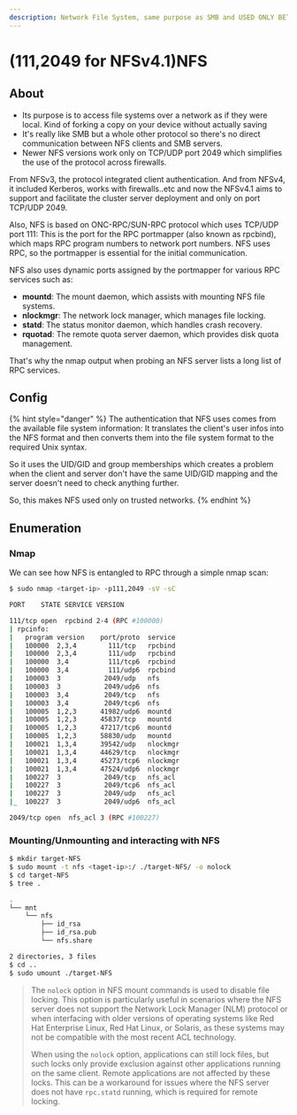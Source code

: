 ```yaml
---
description: Network File System, same purpose as SMB and USED ONLY BETWEEN UNIX-LIKE OS.
---
```


# (111,2049 for NFSv4.1)NFS

## About

* Its purpose is to access file systems over a network as if they were local. Kind of forking a copy on your device without actually saving
* It's really like SMB but a whole other protocol so there's no direct communication between NFS clients and SMB servers.&#x20;
* Newer NFS versions work only on TCP/UDP port 2049 which simplifies the use of the protocol across firewalls.&#x20;

From NFSv3, the protocol integrated client authentication. And from NFSv4, it included Kerberos, works with firewalls..etc and now the NFSv4.1 aims to support and facilitate the cluster server deployment and only on port TCP/UDP 2049.

Also, NFS is based on ONC-RPC/SUN-RPC protocol which uses TCP/UDP port 111: This is the port for the RPC portmapper (also known as rpcbind), which maps RPC program numbers to network port numbers. NFS uses RPC, so the portmapper is essential for the initial communication.

NFS also uses dynamic ports assigned by the portmapper for various RPC services such as:

* **mountd**: The mount daemon, which assists with mounting NFS file systems.
* **nlockmgr**: The network lock manager, which manages file locking.
* **statd**: The status monitor daemon, which handles crash recovery.
* **rquotad**: The remote quota server daemon, which provides disk quota management.

That's why the nmap output when probing an NFS server lists a long list of RPC services.

## Config

{% hint style="danger" %}
The authentication that NFS uses comes from the available file system information: It translates the client's user infos into the NFS format and then converts them into the file system format to the required Unix syntax.

So it uses the UID/GID and group memberships which creates a problem when the client and server don't have the same UID/GID mapping and the server doesn't need to check anything further.

So, this makes NFS used only on trusted networks.
{% endhint %}

## Enumeration

### Nmap

We can see how NFS is entangled to RPC through a simple nmap scan:

```bash
$ sudo nmap <target-ip> -p111,2049 -sV -sC

PORT    STATE SERVICE VERSION

111/tcp open  rpcbind 2-4 (RPC #100000)
| rpcinfo: 
|   program version    port/proto  service
|   100000  2,3,4        111/tcp   rpcbind
|   100000  2,3,4        111/udp   rpcbind
|   100000  3,4          111/tcp6  rpcbind
|   100000  3,4          111/udp6  rpcbind
|   100003  3           2049/udp   nfs
|   100003  3           2049/udp6  nfs
|   100003  3,4         2049/tcp   nfs
|   100003  3,4         2049/tcp6  nfs
|   100005  1,2,3      41982/udp6  mountd
|   100005  1,2,3      45837/tcp   mountd
|   100005  1,2,3      47217/tcp6  mountd
|   100005  1,2,3      58830/udp   mountd
|   100021  1,3,4      39542/udp   nlockmgr
|   100021  1,3,4      44629/tcp   nlockmgr
|   100021  1,3,4      45273/tcp6  nlockmgr
|   100021  1,3,4      47524/udp6  nlockmgr
|   100227  3           2049/tcp   nfs_acl
|   100227  3           2049/tcp6  nfs_acl
|   100227  3           2049/udp   nfs_acl
|_  100227  3           2049/udp6  nfs_acl

2049/tcp open  nfs_acl 3 (RPC #100227)
```

### Mounting/Unmounting and interacting with NFS

```bash
$ mkdir target-NFS
$ sudo mount -t nfs <taget-ip>:/ ./target-NFS/ -o nolock
$ cd target-NFS
$ tree .

.
└── mnt
    └── nfs
        ├── id_rsa
        ├── id_rsa.pub
        └── nfs.share

2 directories, 3 files
$ cd ..
$ sudo umount ./target-NFS
```

> The `nolock` option in NFS mount commands is used to disable file locking. This option is particularly useful in scenarios where the NFS server does not support the Network Lock Manager (NLM) protocol or when interfacing with older versions of operating systems like Red Hat Enterprise Linux, Red Hat Linux, or Solaris, as these systems may not be compatible with the most recent ACL technology.
>
> When using the `nolock` option, applications can still lock files, but such locks only provide exclusion against other applications running on the same client. Remote applications are not affected by these locks. This can be a workaround for issues where the NFS server does not have `rpc.statd` running, which is required for remote locking.
